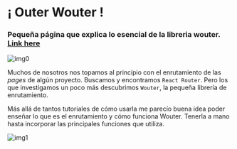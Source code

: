 # ¡ Outer Wouter ! 
### Pequeña página que explica lo esencial de la libreria wouter. [Link here](https://outerwouter.netlify.app)
![img0](https://github.com/oyham/Outer-Wouter/assets/97111287/2874e3af-21c5-49c3-ae81-831d517b2de5)


Muchos de nosotros nos topamos al princípio con el enrutamiento de las *pages* de algún proyecto. Buscamos y encontramos ``React Router``. Pero los que investigamos un poco más descubrimos ``Wouter``, la pequeña librería de enrutamiento. 

Más allá de tantos tutoriales de cómo usarla me parecío buena idea poder enseñar lo que es el enrutamiento y cómo funciona Wouter. Tenerla a mano hasta incorporar las principales funciones que utiliza. 

![img1](https://github.com/oyham/Outer-Wouter/assets/97111287/e7651390-1cb1-4773-916a-a318d59d1d1d)
